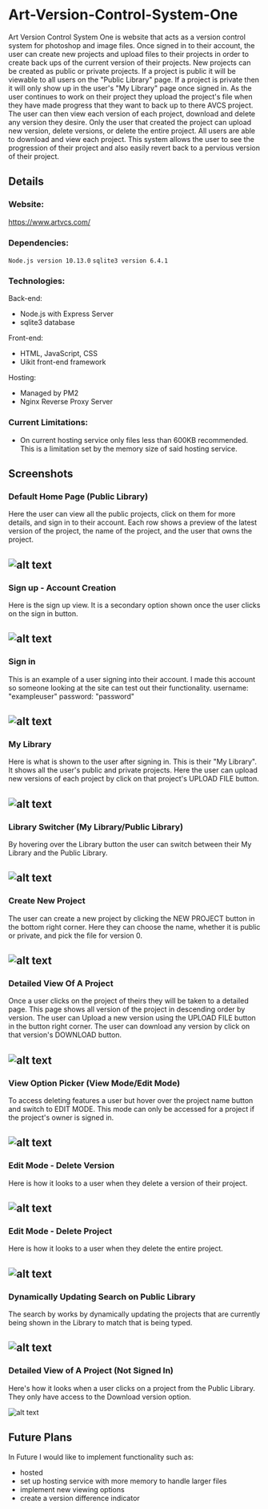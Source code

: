# Art-Version-Control-System-One
Art Version Control System One is website that acts as a version control system for photoshop and image files. Once signed in to their account, the user can create new projects and upload files to their projects in order to create back ups of the current version of their projects. New projects can be created as public or private projects. If a project is public it will be viewable to all users on the "Public Library" page. If a project is private then it will only show up in the user's "My Library" page once signed in. As the user continues to work on their project they upload the project's file when they have made progress that they want to back up to there AVCS project. The user can then view each version of each project, download and delete any version they desire. Only the user that created the project can upload new version, delete versions, or delete the entire project. All users are able to download and view each project. This system allows the user to see the progression of their project and also easily revert back to a pervious version of their project.

## Details

### Website:
https://www.artvcs.com/

### Dependencies:
  ```Node.js version 10.13.0```
  ```sqlite3 version 6.4.1```

### Technologies:
Back-end:
 - Node.js with Express Server
 - sqlite3 database

Front-end:
 - HTML, JavaScript, CSS
 - Uikit front-end framework

Hosting:
 - Managed by PM2
 - Nginx Reverse Proxy Server

### Current Limitations:
 - On current hosting service only files less than 600KB recommended. This is a limitation set by the memory size of said hosting service.

## Screenshots

### Default Home Page (Public Library)

Here the user can view all the public projects, click on them for more details, and sign in to their account. Each row shows a preview of the latest version of the project, the name of the project, and the user that owns the project.

![alt text](https://raw.githubusercontent.com/TheUzbekistan/Art-Version-Control-System-One/master/screenshots/Screenshot1-homepagedefault.png  "Screenshot1")
---
### Sign up - Account Creation

Here is the sign up view. It is a secondary option shown once the user clicks on the sign in button.

![alt text](https://raw.githubusercontent.com/TheUzbekistan/Art-Version-Control-System-One/master/screenshots/Screenshot2-signup.png "Screenshot2")
---
### Sign in

This is an example of a user signing into their account. I made this account so someone looking at the site can test out their functionality. username: "exampleuser" password: "password"

![alt text](screenshots/Screenshot3-signin.png "Screenshot3")
---
### My Library

Here is what is shown to the user after signing in. This is their "My Library". It shows all the user's public and private projects. Here the user can upload new versions of each project by click on that project's UPLOAD FILE button.

![alt text](https://raw.githubusercontent.com/TheUzbekistan/Art-Version-Control-System-One/master/screenshots/Screenshot4-mylibrary.png "Screenshot4")
---
### Library Switcher (My Library/Public Library)

By hovering over the Library button the user can switch between their My Library and the Public Library.

![alt text](https://raw.githubusercontent.com/TheUzbekistan/Art-Version-Control-System-One/master/screenshots/Screenshot5-libraryswitcher.png "Screenshot5")
---

### Create New Project

The user can create a new project by clicking the NEW PROJECT button in the bottom right corner. Here they can choose the name, whether it is public or private, and pick the file for version 0.

![alt text](https://raw.githubusercontent.com/TheUzbekistan/Art-Version-Control-System-One/master/screenshots/Screenshot7-createnewproject.png "Screenshot7")
---
### Detailed View Of A Project

Once a user clicks on the project of theirs they will be taken to a detailed page. This page shows all version of the project in descending order by version. The user can Upload a new version using the UPLOAD FILE button in the button right corner. The user can download any version by click on that version's DOWNLOAD button.

![alt text](https://raw.githubusercontent.com/TheUzbekistan/Art-Version-Control-System-One/master/screenshots/Screenshot8-detailedviewsignedin.png "Screenshot8")
---
### View Option Picker (View Mode/Edit Mode)

To access deleting features a user but hover over the project name button and switch to EDIT MODE. This mode can only be accessed for a project if the project's owner is signed in.

![alt text](https://raw.githubusercontent.com/TheUzbekistan/Art-Version-Control-System-One/master/screenshots/Screenshot9-viewoptionswitcher.png "Screenshot9")
---
### Edit Mode - Delete Version

Here is how it looks to a user when they delete a version of their project.

![alt text](https://raw.githubusercontent.com/TheUzbekistan/Art-Version-Control-System-One/master/screenshots/Screenshot10-deleteversion.png "Screenshot10")
---
### Edit Mode - Delete Project

Here is how it looks to a user when they delete the entire project.

![alt text](https://raw.githubusercontent.com/TheUzbekistan/Art-Version-Control-System-One/master/screenshots/Screenshot11-deleteproject.png "Screenshot11")
---
### Dynamically Updating Search on Public Library

The search by works by dynamically updating the projects that are currently being shown in the Library to match that is being typed.

![alt text](https://raw.githubusercontent.com/TheUzbekistan/Art-Version-Control-System-One/master/screenshots/Screenshot12-search.png "Screenshot12")
---
### Detailed View of A Project (Not Signed In)

Here's how it looks when a user clicks on a project from the Public Library. They only have access to the Download version option.

![alt text](https://raw.githubusercontent.com/TheUzbekistan/Art-Version-Control-System-One/master/screenshots/Screenshot13-notsignedindetails.png "Screenshot13")



## Future Plans
In Future I would like to implement functionality such as:
  - hosted
  - set up hosting service with more memory to handle larger files
  - implement new viewing options
  - create a version difference indicator
